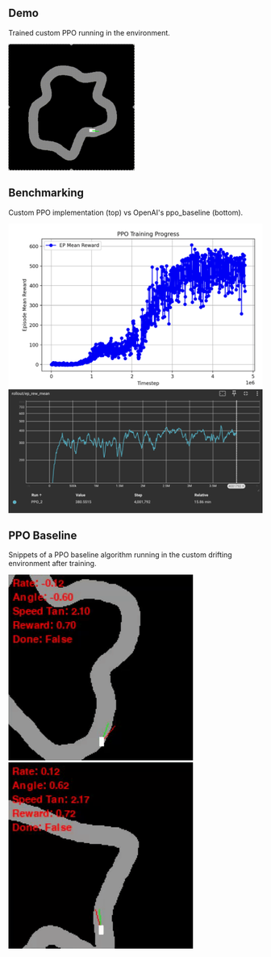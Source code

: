 ## Demo

Trained custom PPO running in the environment.

<img src="github/custom_run.gif" width="250" height="250"/>

## Benchmarking

Custom PPO implementation (top) vs OpenAI's ppo_baseline (bottom).

![PPO Custom Training](github/ppo_custom_training.png)
![PPO Baseline Training](github/ppo_baseline_training.png)

## PPO Baseline

Snippets of a PPO baseline algorithm running in the custom drifting environment after training.

![PPO Baseline Test 1](github/ppo_baseline_1.gif)
![PPO Baseline Test 2](github/ppo_baseline_2.gif)